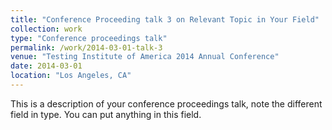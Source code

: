 ```yaml
---
title: "Conference Proceeding talk 3 on Relevant Topic in Your Field"
collection: work
type: "Conference proceedings talk"
permalink: /work/2014-03-01-talk-3
venue: "Testing Institute of America 2014 Annual Conference"
date: 2014-03-01
location: "Los Angeles, CA"
---
```


This is a description of your conference proceedings talk, note the different field in type. You can put anything in this field.
